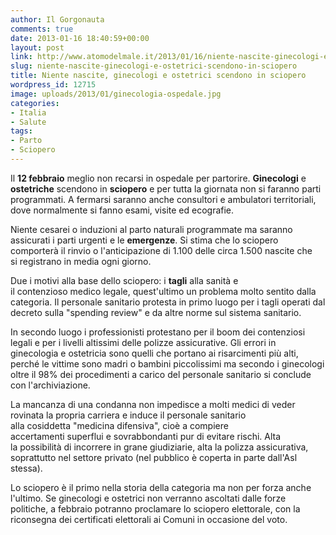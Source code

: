 ```yaml
---
author: Il Gorgonauta
comments: true
date: 2013-01-16 18:40:59+00:00
layout: post
link: http://www.atomodelmale.it/2013/01/16/niente-nascite-ginecologi-e-ostetrici-scendono-in-sciopero/
slug: niente-nascite-ginecologi-e-ostetrici-scendono-in-sciopero
title: Niente nascite, ginecologi e ostetrici scendono in sciopero
wordpress_id: 12715
image: uploads/2013/01/ginecologia-ospedale.jpg
categories:
- Italia
- Salute
tags:
- Parto
- Sciopero
---
```


Il **12 febbraio** meglio non recarsi in ospedale per partorire. **Ginecologi** e **ostetriche** scendono in **sciopero** e per tutta la giornata non si faranno parti programmati. A fermarsi saranno anche consultori e ambulatori territoriali, dove normalmente si fanno esami, visite ed ecografie.

Niente cesarei o induzioni al parto naturali programmate ma saranno assicurati i parti urgenti e le **emergenze**. Si stima che lo sciopero comporterà il rinvio o l'anticipazione di 1.100 delle circa 1.500 nascite che si registrano in media ogni giorno.

Due i motivi alla base dello sciopero: i **tagli** alla sanità e il contenzioso medico legale, quest'ultimo un problema molto sentito dalla categoria. Il personale sanitario protesta in primo luogo per i tagli operati dal decreto sulla "spending review" e da altre norme sul sistema sanitario.

In secondo luogo i professionisti protestano per il boom dei contenziosi legali e per i livelli altissimi delle polizze assicurative. Gli errori in ginecologia e ostetricia sono quelli che portano ai risarcimenti più alti, perché le vittime sono madri o bambini piccolissimi ma secondo i ginecologi oltre il 98% dei procedimenti a carico del personale sanitario si conclude con l'archiviazione.

La mancanza di una condanna non impedisce a molti medici di veder rovinata la propria carriera e induce il personale sanitario alla cosiddetta "medicina difensiva", cioè a compiere accertamenti superflui e sovrabbondanti pur di evitare rischi. Alta la possibilità di incorrere in grane giudiziarie, alta la polizza assicurativa, soprattutto nel settore privato (nel pubblico è coperta in parte dall'Asl stessa).

Lo sciopero è il primo nella storia della categoria ma non per forza anche l'ultimo. Se ginecologi e ostetrici non verranno ascoltati dalle forze politiche, a febbraio potranno proclamare lo sciopero elettorale, con la riconsegna dei certificati elettorali ai Comuni in occasione del voto.
